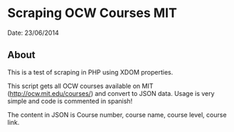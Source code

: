 Scraping OCW Courses MIT
==================

Date:   23/06/2014

## About
This is a test of scraping in PHP using XDOM properties.

This script gets all OCW courses available on MIT (http://ocw.mit.edu/courses/) and convert to JSON data. Usage is very simple and code is commented in spanish!

The content in JSON is Course number, course name, course level, course link.
